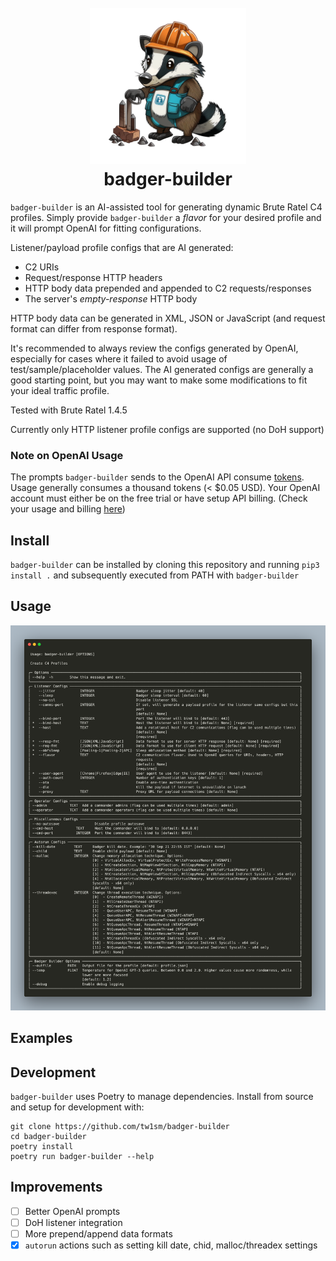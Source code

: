 <h1 align="center">
<br>
<img height=250 src=.assets/badger-transparent.png >
<br>
badger-builder
</h1>

`badger-builder` is an AI-assisted tool for generating dynamic Brute Ratel C4 profiles. Simply provide `badger-builder` a *flavor* for your desired profile and it will prompt OpenAI for fitting configurations.

Listener/payload profile configs that are AI generated:
- C2 URIs
- Request/response HTTP headers
- HTTP body data prepended and appended to C2 requests/responses
- The server's *empty-response* HTTP body

HTTP body data can be generated in XML, JSON or JavaScript (and request format can differ from response format).

It's recommended to always review the configs generated by OpenAI, especially for cases where it failed to avoid usage of test/sample/placeholder values. The AI generated configs are generally a good starting point, but you may want to make some modifications to fit your ideal traffic profile.

Tested with Brute Ratel 1.4.5

Currently only HTTP listener profile configs are supported (no DoH support)

### Note on OpenAI Usage
The prompts `badger-builder` sends to the OpenAI API consume [tokens](https://help.openai.com/en/articles/4936856-what-are-tokens-and-how-to-count-them). Usage generally consumes a thousand tokens (< $0.05 USD). Your OpenAI account must either be on the free trial or have setup API billing. (Check your usage and billing [here](https://platform.openai.com/account/usage))

## Install
`badger-builder` can be installed by cloning this repository and running `pip3 install .` and subsequently executed from PATH with `badger-builder`

## Usage
![](.assets/usage.png)
## Examples

## Development
`badger-builder` uses Poetry to manage dependencies. Install from source and setup for development with:
```
git clone https://github.com/tw1sm/badger-builder
cd badger-builder
poetry install
poetry run badger-builder --help
```

## Improvements
- [ ] Better OpenAI prompts
- [ ] DoH listener integration
- [ ] More prepend/append data formats
- [x] `autorun` actions such as setting kill date, chid, malloc/threadex settings
